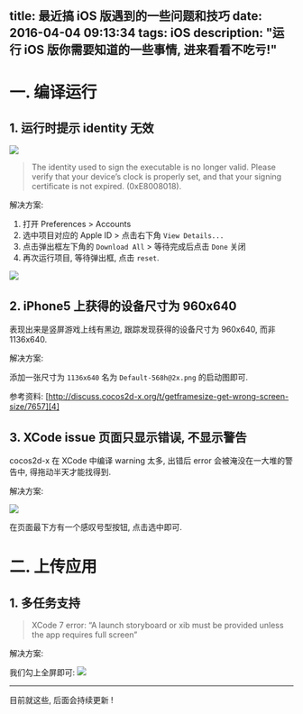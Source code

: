 title: 最近搞 iOS 版遇到的一些问题和技巧
date: 2016-04-04 09:13:34
tags: iOS
description: "运行 iOS 版你需要知道的一些事情, 进来看看不吃亏!"
---

# 一. 编译运行

## 1. 运行时提示 identity 无效

![][1]

> The identity used to sign the executable is no longer valid.
Please verify that your device’s clock is properly set, and that your signing certificate is not expired. (0xE8008018).

解决方案:

1. 打开 Preferences > Accounts
2. 选中项目对应的 Apple ID > 点击右下角 `View Details...`
3. 点击弹出框左下角的 `Download All` > 等待完成后点击 `Done` 关闭
4. 再次运行项目, 等待弹出框, 点击 `reset`.

![][2]

## 2. iPhone5 上获得的设备尺寸为 960x640

表现出来是竖屏游戏上线有黑边, 跟踪发现获得的设备尺寸为 960x640, 而非 1136x640.

解决方案:

添加一张尺寸为 `1136x640` 名为 `Default-568h@2x.png` 的启动图即可.

参考资料:
[http://discuss.cocos2d-x.org/t/getframesize-get-wrong-screen-size/7657][4]

## 3. XCode issue 页面只显示错误, 不显示警告

cocos2d-x 在 XCode 中编译 warning 太多, 出错后 error 会被淹没在一大堆的警告中, 得拖动半天才能找得到.

解决方案:

![][5]

在页面最下方有一个感叹号型按钮, 点击选中即可.

# 二. 上传应用

## 1. 多任务支持

> XCode 7 error: “A launch storyboard or xib must be provided unless the app requires full screen”

解决方案:

我们勾上全屏即可:
![][3]


---

目前就这些, 后面会持续更新 !

[1]: http://ww2.sinaimg.cn/large/7f870d23gw1f2ker4f0hhj20nc08eabu.jpg
[2]: http://ww1.sinaimg.cn/large/7f870d23gw1f2khakkr86j20ja0a0go3.jpg
[3]: http://ww1.sinaimg.cn/large/7f870d23gw1f2khkqmob7j20b809it9f.jpg
[4]: http://discuss.cocos2d-x.org/t/getframesize-get-wrong-screen-size/7657
[5]: http://ww2.sinaimg.cn/large/7f870d23gw1f2kib70c4qj207500mt8h.jpg



